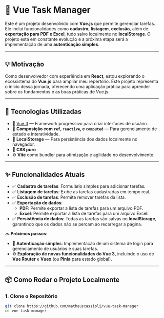 # 👥 **Vue Task Manager**

Este é um projeto desenvolvido com **Vue.js** que permite gerenciar tarefas. Ele inclui funcionalidades como **cadastro**, **listagem**, **exclusão**, além de **exportação para PDF e Excel**, tudo salvo localmente no **localStorage**. O projeto está em constante evolução e a próxima etapa será a implementação de uma **autenticação simples**.

---

## 💡 **Motivação**

Como desenvolvedor com experiência em **React**, estou explorando o ecossistema do **Vue.js** para ampliar meu repertório. Este projeto representa o início dessa jornada, oferecendo uma aplicação prática para aprender sobre os fundamentos e as boas práticas de Vue.js.

---

## 🚀 **Tecnologias Utilizadas**

- 🖖 [Vue 3](https://vuejs.org/) — Framework progressivo para criar interfaces de usuário.
- 🧠 **Composição com `ref`, `reactive`, e `computed`** — Para gerenciamento de estado e interatividade.
- 🧭 **LocalStorage** — Para persistência dos dados localmente no navegador.
- 🎨 **CSS puro** 
- ⚙️ **Vite** como bundler para otimização e agilidade no desenvolvimento.

---

## ✨ **Funcionalidades Atuais**

- ✅ **Cadastro de tarefas**: Formulário simples para adicionar tarefas.
- ✅ **Listagem de tarefas**: Exibe as tarefas cadastradas em tempo real.
- ✅ **Exclusão de tarefas**: Permite remover tarefas da lista.
- ✅ **Exportação de dados**:
  - **PDF**: Permite exportar a lista de tarefas para um arquivo PDF.
  - **Excel**: Permite exportar a lista de tarefas para um arquivo Excel.
- ✅ **Persistência de dados**: Todas as tarefas são salvas no **localStorage**, garantindo que os dados não se percam ao recarregar a página.
  
🔜 **Próximos passos**:
- 🔐 **Autenticação simples**: Implementação de um sistema de login para gerenciamento de usuários e suas tarefas.
- ⚙️ **Exploração de novas funcionalidades do Vue 3**, incluindo o uso de **Vue Router** e **Vuex** (ou **Pinia** para estado global).
  
---

## 📦 **Como Rodar o Projeto Localmente**

### 1. Clone o Repositório

```bash
git clone https://github.com/matheuscassioli/vue-task-manager
cd vue-task-manager

